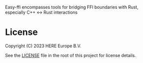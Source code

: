 Easy-ffi encompasses tools for bridging FFI boundaries with Rust, especially C++ <-> Rust interactions

# License
 
Copyright (C) 2023 HERE Europe B.V.
 
See the [LICENSE](./HERE) file in the root of this project for license details.
